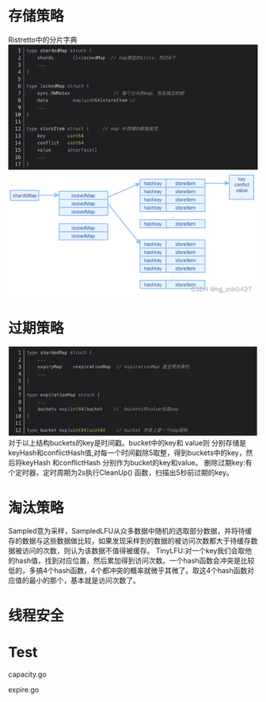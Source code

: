 
# 存储策略
Ristretto中的分片字典
![img_2.png](images/img_2.png)
![img.png](images/img.png)

# 过期策略
![img_1.png](images/img_1.png)
对于以上结构buckets的key是时间戳。bucket中的key和 value则 分别存储是keyHash和conflictHash值,对每一个时间戳除5取整，得到buckets中的key，然后将keyHash 和conflictHash 分别作为bucket的key和value。
删除过期key:有个定时器，定时周期为2s执行CleanUp() 函数，扫描出5秒前过期的key。


# 淘汰策略
Sampled意为采样，SampledLFU从众多数据中随机的选取部分数据，并将待缓存的数据与这些数据做比较，如果发现采样到的数据的被访问次数都大于待缓存数据被访问的次数，则认为该数据不值得被缓存。
TinyLFU:对一个key我们会取他的hash值，找到对应位置，然后累加得到访问次数。一个hash函数会冲突是比较低的，多搞4个hash函数，4个都冲突的概率就微乎其微了。取这4个hash函数对应值的最小的那个，基本就是访问次数了。


# 线程安全

# Test
capacity.go

expire.go
